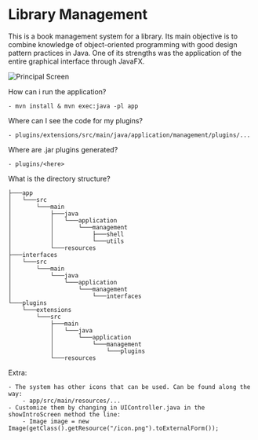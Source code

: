 # Library Management
This is a book management system for a library. Its main objective is to combine knowledge of object-oriented programming with good design pattern practices in Java. One of its strengths was the application of the entire graphical interface through JavaFX.

![Principal Screen](https://github.com/user-attachments/assets/1e3ebdcf-beed-4dad-ab57-f96500d239fd)


How can i run the application?

    - mvn install & mvn exec:java -pl app

Where can I see the code for my plugins?

    - plugins/extensions/src/main/java/application/management/plugins/...

Where are .jar plugins generated?

    - plugins/<here>

What is the directory structure?
    
    ├───app
    │   └───src
    │       └───main
    │           ├───java
    │           │   └───application
    │           │       └───management
    │           │           ├───shell
    │           │           └───utils
    │           └───resources
    ├───interfaces
    │   └───src
    │       └───main
    │           └───java
    │               └───application
    │                   └───management
    │                       └───interfaces
    └───plugins
        └───extensions
            └───src
                ├───main
                │   └───java
                │       └───application
                │           └───management
                │               └───plugins
                └───resources

Extra:

    - The system has other icons that can be used. Can be found along the way:
        - app/src/main/resources/...
    - Customize them by changing in UIController.java in the showIntroScreen method the line:
        - Image image = new Image(getClass().getResource("/icon.png").toExternalForm());
